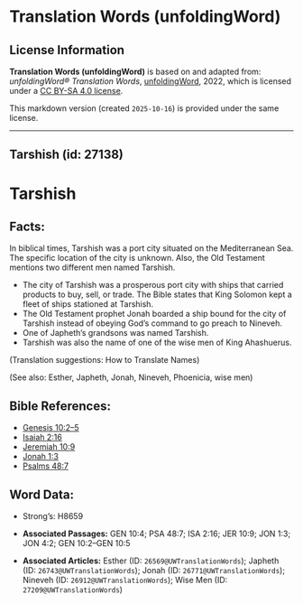 # Translation Words (unfoldingWord)

## License Information

**Translation Words (unfoldingWord)** is based on and adapted from: _unfoldingWord® Translation Words_, [unfoldingWord](https://unfoldingword.org/utw), 2022, which is licensed under a [CC BY-SA 4.0 license](https://creativecommons.org/licenses/by-sa/4.0/legalcode.en).

This markdown version (created `2025-10-16`) is provided under the same license.



--------------------------------

## Tarshish (id: 27138)

Tarshish
========

Facts:
------

In biblical times, Tarshish was a port city situated on the Mediterranean Sea. The specific location of the city is unknown. Also, the Old Testament mentions two different men named Tarshish.

* The city of Tarshish was a prosperous port city with ships that carried products to buy, sell, or trade. The Bible states that King Solomon kept a fleet of ships stationed at Tarshish.
* The Old Testament prophet Jonah boarded a ship bound for the city of Tarshish instead of obeying God’s command to go preach to Nineveh.
* One of Japheth’s grandsons was named Tarshish.
* Tarshish was also the name of one of the wise men of King Ahashuerus.

(Translation suggestions: How to Translate Names)

(See also: Esther, Japheth, Jonah, Nineveh, Phoenicia, wise men)

Bible References:
-----------------

* [Genesis 10:2–5](https://ref.ly/Gen10:2-Gen10:5)
* [Isaiah 2:16](https://ref.ly/Isa2:16)
* [Jeremiah 10:9](https://ref.ly/Jer10:9)
* [Jonah 1:3](https://ref.ly/Jonah1:3)
* [Psalms 48:7](https://ref.ly/Ps48:7)

Word Data:
----------

* Strong’s: H8659

* **Associated Passages:** GEN 10:4; PSA 48:7; ISA 2:16; JER 10:9; JON 1:3; JON 4:2; GEN 10:2–GEN 10:5
* **Associated Articles:** Esther (ID: `26569@UWTranslationWords`); Japheth (ID: `26743@UWTranslationWords`); Jonah (ID: `26771@UWTranslationWords`); Nineveh (ID: `26912@UWTranslationWords`); Wise Men (ID: `27209@UWTranslationWords`)

